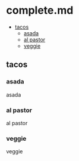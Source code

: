 # complete.md

<!--
  (Do not remove or edit this comment.)

  This table-of-contents is automatically generated. To generate it, run:
    amp markdown-toc --fix
-->

-   [tacos](#tacos)
    -   [asada](#asada)
    -   [al pastor](#al-pastor)
    -   [veggie](#veggie)

## tacos

### asada

asada

### al pastor

al pastor

### veggie

veggie
